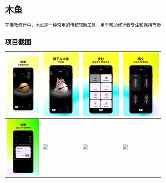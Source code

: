 # 木鱼
在佛教修行中，木鱼是一种常用的传统辅助工具，用于帮助修行者专注和保持节奏


## 项目截图

| ![](screenshorts/1.3.1/简体中文/小米应用商店-1080X1920/screen-1.jpeg)	 | ![](screenshorts/1.3.1/简体中文/小米应用商店-1080X1920/screen-2.jpeg)	 | ![](screenshorts/1.3.1/简体中文/小米应用商店-1080X1920/screen-3.jpeg)  | ![](screenshorts/1.3.1/简体中文/小米应用商店-1080X1920/screen-4.jpeg)	 | 
|--------------------------------------------------------------|------------------------------------------------------------|------------------------------------------------------------|------------------------------------------------------------|
| ![](screenshorts/1.3.1/简体中文/小米应用商店-1080X1920/screen-5.jpeg)	   | ![](screenshorts/1.3.1/简体中文/小米应用商店-1080X1920/screen-6.jpeg)	 | ![](screenshorts/1.3.1/简体中文/小米应用商店-1080X1920/screen-7.jpeg)	 | ![](screenshorts/1.3.1/简体中文/小米应用商店-1080X1920/screen-8.jpeg)	 | 	 	                                      
